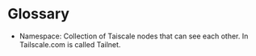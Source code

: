 # Glossary

- Namespace: Collection of Taiscale nodes that can see each other. In Tailscale.com is called Tailnet.